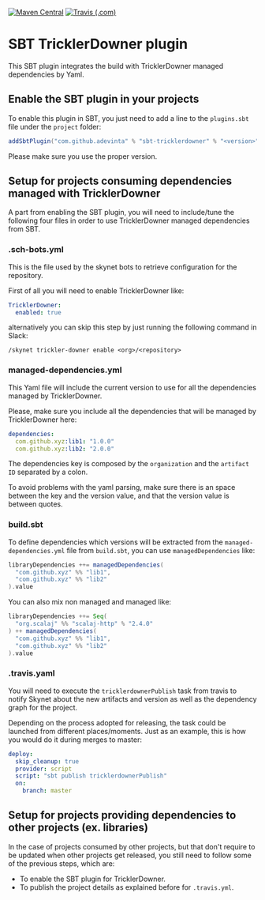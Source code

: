 [![Maven Central](https://maven-badges.herokuapp.com/maven-central/com.github.adevinta/sbt-tricklerdowner/badge.svg)](https://maven-badges.herokuapp.com/maven-central/com.github.adevinta/sbt-tricklerdowner)
[![Travis (.com)](https://img.shields.io/travis/com/adevinta/sbt-tricklerdowner)](https://travis-ci.com/github/adevinta/sbt-tricklerdowner/builds)

# SBT TricklerDowner plugin

This SBT plugin integrates the build with TricklerDowner managed dependencies by Yaml.

## Enable the SBT plugin in your projects

To enable this plugin in SBT, you just need to add a line to the `plugins.sbt` file under the `project` folder:

```scala
addSbtPlugin("com.github.adevinta" % "sbt-tricklerdowner" % "<version>")
```

Please make sure you use the proper version.

## Setup for projects consuming dependencies managed with TricklerDowner

A part from enabling the SBT plugin, you will need to include/tune the following four files in order to use TricklerDowner managed dependencies from SBT.

### .sch-bots.yml

This is the file used by the skynet bots to retrieve configuration for the repository.

First of all you will need to enable TricklerDowner like:

```yaml
TricklerDowner:
  enabled: true
```

alternatively you can skip this step by just running the following command in Slack:

```
/skynet trickler-downer enable <org>/<repository>
```

### managed-dependencies.yml

This Yaml file will include the current version to use for all the dependencies managed by TricklerDowner.

Please, make sure you include all the dependencies that will be managed by TricklerDowner here:

```yaml
dependencies:
  com.github.xyz:lib1: "1.0.0"
  com.github.xyz:lib2: "2.0.0"
```

The dependencies key is composed by the `organization` and the `artifact ID` separated by a colon.

To avoid problems with the yaml parsing, make sure there is an space between the key and the version value,
 and that the version value is between quotes.

### build.sbt

To define dependencies which versions will be extracted from the `managed-dependencies.yml` file from `build.sbt`,
you can use `managedDependencies` like:

```scala
libraryDependencies ++= managedDependencies(
  "com.github.xyz" %% "lib1",
  "com.github.xyz" %% "lib2"
).value
```

You can also mix non managed and managed like:
```scala
libraryDependencies ++= Seq(
  "org.scalaj" %% "scalaj-http" % "2.4.0"
) ++ managedDependencies(
  "com.github.xyz" %% "lib1",
  "com.github.xyz" %% "lib2"
).value
```

### .travis.yaml

You will need to execute the `tricklerdownerPublish` task from travis to notify Skynet about the new artifacts and version
 as well as the dependency graph for the project.
 
Depending on the process adopted for releasing, the task could be launched from different places/moments. Just as an example,
this is how you would do it during merges to master:

```yaml
deploy:
  skip_cleanup: true
  provider: script
  script: "sbt publish tricklerdownerPublish"
  on:
    branch: master
```

## Setup for projects providing dependencies to other projects (ex. libraries)

In the case of projects consumed by other projects, but that don't require to be updated when other projects get released,
you still need to follow some of the previous steps, which are:

- To enable the SBT plugin for TricklerDowner.
- To publish the project details as explained before for `.travis.yml`.
